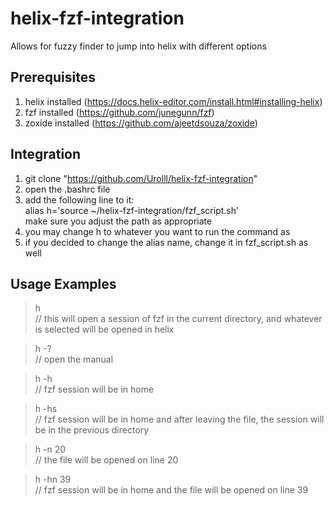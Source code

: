 # helix-fzf-integration
Allows for fuzzy finder to jump into helix with different options

## Prerequisites

1) helix installed (https://docs.helix-editor.com/install.html#installing-helix)
2) fzf installed (https://github.com/junegunn/fzf)
3) zoxide installed (https://github.com/ajeetdsouza/zoxide)

## Integration
1) git clone "https://github.com/Urolll/helix-fzf-integration"  
2) open the .bashrc file  
3) add the following line to it:  
    alias h='source ~/helix-fzf-integration/fzf_script.sh'  
    make sure you adjust the path as appropriate  
4) you may change h to whatever you want to run the command as  
5) if you decided to change the alias name, change it in fzf_script.sh as well  

## Usage Examples
> h  
// this will open a session of fzf in the current directory, and whatever is selected will be opened in helix

> h -?  
// open the manual

> h -h  
// fzf session will be in home

> h -hs  
// fzf session will be in home and after leaving the file, the session will be in the previous directory

> h -n 20  
// the file will be opened on line 20

> h -hn 39  
// fzf session will be in home and the file will be opened on line 39
